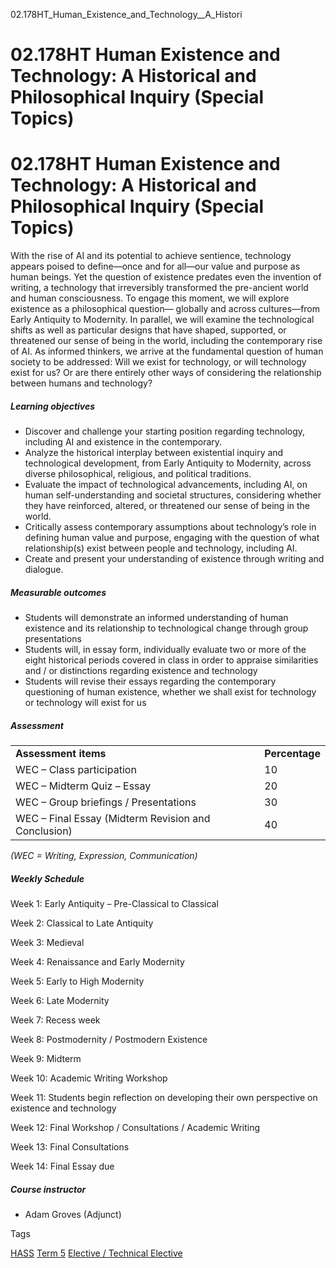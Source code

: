 02.178HT_Human_Existence_and_Technology__A_Histori



02.178HT Human Existence and Technology: A Historical and Philosophical Inquiry (Special Topics)
================================================================================================

02.178HT Human Existence and Technology: A Historical and Philosophical Inquiry (Special Topics)
================================================================================================

With the rise of AI and its potential to achieve sentience, technology appears poised to define—once and for all—our value and purpose as human beings. Yet the question of existence predates even the invention of writing, a technology that irreversibly transformed the pre-ancient world and human consciousness. To engage this moment, we will explore existence as a philosophical question— globally and across cultures—from Early Antiquity to Modernity. In parallel, we will examine the technological shifts as well as particular designs that have shaped, supported, or threatened our sense of being in the world, including the contemporary rise of AI. As informed thinkers, we arrive at the fundamental question of human society to be addressed: Will we exist for technology, or will technology exist for us? Or are there entirely other ways of considering the relationship between humans and technology?

##### **Learning objectives**

* Discover and challenge your starting position regarding technology, including AI and existence in the contemporary.
* Analyze the historical interplay between existential inquiry and technological development, from Early Antiquity to Modernity, across diverse philosophical, religious, and political traditions.
* Evaluate the impact of technological advancements, including AI, on human self-understanding and societal structures, considering whether they have reinforced, altered, or threatened our sense of being in the world.
* Critically assess contemporary assumptions about technology’s role in defining human value and purpose, engaging with the question of what relationship(s) exist between people and technology, including AI.
* Create and present your understanding of existence through writing and dialogue.

##### **Measurable outcomes**

* Students will demonstrate an informed understanding of human existence and its relationship to technological change through group presentations
* Students will, in essay form, individually evaluate two or more of the eight historical periods covered in class in order to appraise similarities and / or distinctions regarding existence and technology
* Students will revise their essays regarding the contemporary questioning of human existence, whether we shall exist for technology or technology will exist for us

##### **Assessment**

|  |  |
| --- | --- |
| **Assessment items** | **Percentage** |
| WEC – Class participation | 10 |
| WEC – Midterm Quiz – Essay | 20 |
| WEC – Group briefings / Presentations | 30 |
| WEC – Final Essay (Midterm Revision and Conclusion) | 40 |

*(WEC = Writing, Expression, Communication)*

##### **Weekly Schedule**

Week 1: Early Antiquity – Pre-Classical to Classical

Week 2: Classical to Late Antiquity

Week 3: Medieval

Week 4: Renaissance and Early Modernity

Week 5: Early to High Modernity

Week 6: Late Modernity

Week 7: Recess week

Week 8: Postmodernity / Postmodern Existence

Week 9: Midterm

Week 10: Academic Writing Workshop

Week 11: Students begin reflection on developing their own perspective on existence and technology

Week 12: Final Workshop / Consultations / Academic Writing

Week 13: Final Consultations

Week 14: Final Essay due

##### **Course instructor**

* Adam Groves (Adjunct)

Tags

[HASS](/education/undergraduate/courses/?pillar-cluster=56)
[Term 5](/education/undergraduate/courses/?course-term=858)
[Elective / Technical Elective](/education/undergraduate/courses/?course-type=853)

